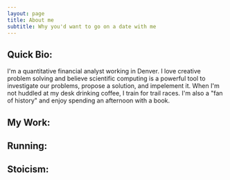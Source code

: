 ```yaml
---
layout: page
title: About me
subtitle: Why you'd want to go on a date with me
---
```


## Quick Bio:

 I'm a quantitative financial analyst working in Denver. I love creative problem solving and believe scientific computing is a powerful tool to investigate our problems, propose a solution, and impelement it. When I'm not huddled at my desk drinking coffee, I train for trail races. I'm also a "fan of history" and enjoy spending an afternoon with a book.

## My Work:



## Running:



## Stoicism:
